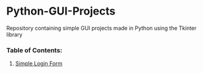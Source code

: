 # Python-GUI-Projects
Repository containing simple GUI projects made in Python using the Tkinter library

### Table of Contents:
1. [Simple Login Form](https://github.com/Agnik7/Python-GUI-Projects/blob/main/Simple%20Login%20Form/main.py)
